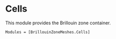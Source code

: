 # Cells

This module provides the Brillouin zone container.

```@autodocs
Modules = [BrillouinZoneMeshes.Cells]
```
